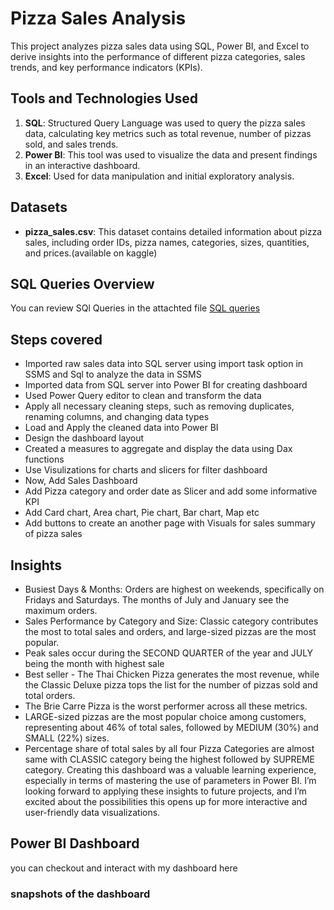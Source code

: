 # Pizza Sales Analysis

This project analyzes pizza sales data using SQL, Power BI, and Excel to derive insights into the performance of different pizza categories, sales trends, and key performance indicators (KPIs). 

## Tools and Technologies Used
1. **SQL**: Structured Query Language was used to query the pizza sales data, calculating key metrics such as total revenue, number of pizzas sold, and sales trends.
2. **Power BI**: This tool was used to visualize the data and present findings in an interactive dashboard.
3. **Excel**: Used for data manipulation and initial exploratory analysis.

## Datasets
- **pizza_sales.csv**: This dataset contains detailed information about pizza sales, including order IDs, pizza names, categories, sizes, quantities, and prices.(available on kaggle)

## SQL Queries Overview
You can review SQl Queries in the attachted file [SQL queries](https://github.com/Ribhu01/DS_Projects/blob/main/Pizza_sales_analysis/PIZZA%20SALES%20SQL%20QUERIES.docx)

## Steps covered
* Imported raw sales data into SQL server using import task option in SSMS and Sql to analyze the data in SSMS
* Imported data from SQL server into Power BI for creating dashboard
* Used Power Query editor to clean and transform the data
* Apply all necessary cleaning steps, such as removing duplicates, renaming columns, and changing data types
* Load and Apply the cleaned data into Power BI
* Design the dashboard layout
* Created a measures to aggregate and display the data using    Dax functions
* Use Visulizations for charts and slicers for filter dashboard
* Now, Add Sales Dashboard
* Add Pizza category and order date as Slicer and add some informative KPI
* Add Card chart, Area chart, Pie chart, Bar chart, Map etc
* Add buttons to create an another page with Visuals for sales summary of pizza sales

## Insights
* Busiest Days & Months: Orders are highest on weekends, specifically on Fridays and Saturdays. The months of July and January see the maximum orders.
* Sales Performance by Category and Size: Classic category contributes the most to total sales and orders, and large-sized pizzas are the most popular.
* Peak sales occur during the SECOND QUARTER of the year and JULY being the month with highest sale
* Best seller - The Thai Chicken Pizza generates the most revenue, while the Classic Deluxe pizza tops the list for the number of pizzas sold and total orders.
* The Brie Carre Pizza is the worst performer across all these metrics.
* LARGE-sized pizzas are the most popular choice among customers, representing about 46% of total sales, followed by MEDIUM (30%) and SMALL (22%) sizes.
*  Percentage share of total sales by all four Pizza Categories are almost same with CLASSIC category being the highest followed by SUPREME category.
Creating this dashboard was a valuable learning experience, especially in terms of mastering the use of parameters in Power BI. I’m looking forward to applying these insights to future projects, and I’m excited about the possibilities this opens up for more interactive and user-friendly data visualizations.

## Power BI Dashboard

you can checkout and interact with my dashboard  here

### snapshots of the dashboard

